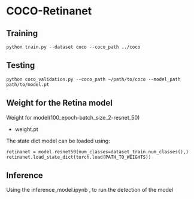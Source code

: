 # COCO-Retinanet
## Training
```
python train.py --dataset coco --coco_path ../coco 
```
## Testing 
```
python coco_validation.py --coco_path ~/path/to/coco --model_path path/to/model.pt
```
## Weight for the Retina model 
Weight for model(100_epoch-batch_size_2-resnet_50) 
- weight.pt


The state dict model can be loaded using:
```
retinanet = model.resnet50(num_classes=dataset_train.num_classes(),)
retinanet.load_state_dict(torch.load(PATH_TO_WEIGHTS))
```
## Inference
Using the  inference_model.ipynb , to run the detection of the model 
